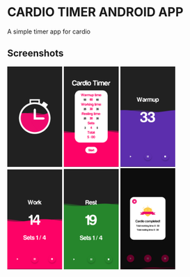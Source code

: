 # CARDIO TIMER ANDROID APP
A simple timer app for cardio

## Screenshots

<img src="/screenshots/Screenshot_1551962617.png" width="25%" height="25%" /> <img src="/screenshots/Screenshot_1551962635.png" width="25%" height="25%" /> <img src="/screenshots/Screenshot_1551962710.png" width="25%" height="25%" /> <img src="/screenshots/Screenshot_1551962760.png" width="25%" height="25%" /> <img src="/screenshots/Screenshot_1551962787.png" width="25%" height="25%" /> <img src="/screenshots/Screenshot_1551962883.png" width="25%" height="25%" /> 
